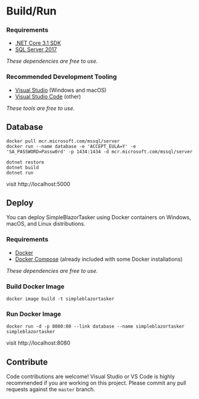 # Build/Run

### Requirements

- [.NET Core 3.1 SDK](https://www.microsoft.com/net/download/core)
- [SQL Server 2017](https://docs.microsoft.com/en-us/sql/index)

*These dependencies are free to use.*

### Recommended Development Tooling

- [Visual Studio](https://www.visualstudio.com/vs/) (Windows and macOS)
- [Visual Studio Code](https://code.visualstudio.com/) (other)

*These tools are free to use.*

## Database
```
docker pull mcr.microsoft.com/mssql/server
docker run --name database -e 'ACCEPT_EULA=Y' -e 'SA_PASSWORD=Passw0rd' -p 1434:1434 -d mcr.microsoft.com/mssql/server
```

```
dotnet restore
dotnet build
dotnet run
```

visit http://localhost:5000

## Deploy

You can deploy SimpleBlazorTasker using Docker containers on Windows, macOS, and Linux distributions. 

### Requirements

- [Docker](https://www.docker.com/community-edition#/download)
- [Docker Compose](https://docs.docker.com/compose/install/) (already included with some Docker installations)

*These dependencies are free to use.*

### Build Docker Image

```
docker image build -t simpleblazortasker
```


### Run Docker Image

```
docker run -d -p 8080:80 --link database --name simpleblazortasker simpleblazortasker
```

visit http://localhost:8080

## Contribute

Code contributions are welcome! Visual Studio or VS Code is highly recommended if you are working on this project. Please commit any pull requests against the `master` branch.
